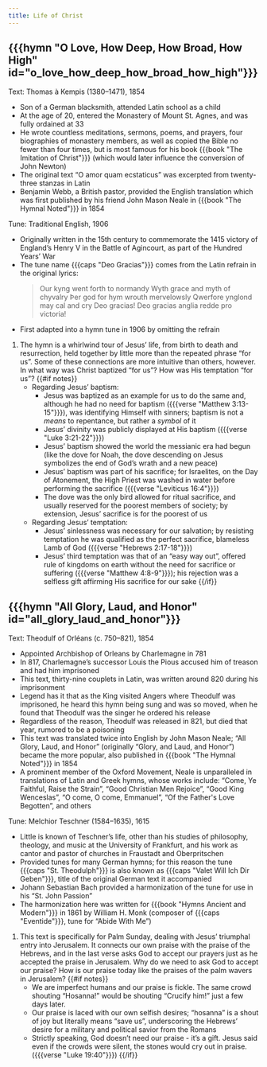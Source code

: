```yaml
---
title: Life of Christ
---
```

## {{{hymn "O Love, How Deep, How Broad, How High" id="o_love_how_deep_how_broad_how_high"}}}

Text: Thomas à Kempis (1380–1471), 1854
 - Son of a German blacksmith, attended Latin school as a child
 - At the age of 20, entered the Monastery of Mount St. Agnes, and was fully ordained at 33
 - He wrote countless meditations, sermons, poems, and prayers, four biographies of monastery members, as well as copied the Bible no fewer than four times, but is most famous for his book {{{book "The Imitation of Christ"}}} (which would later influence the conversion of John Newton)
 - The original text “O amor quam ecstaticus” was excerpted from twenty-three stanzas in Latin
 - Benjamin Webb, a British pastor, provided the English translation which was first published by his friend John Mason Neale in {{{book "The Hymnal Noted"}}} in 1854

Tune: Traditional English, 1906
 - Originally written in the 15th century to commemorate the 1415 victory of England’s Henry V in the Battle of Agincourt, as part of the Hundred Years’ War
 - The tune name {{{caps "Deo Gracias"}}} comes from the Latin refrain in the original lyrics:
	> Our kyng went forth to normandy
	> Wyth grace and myth of chyvalry
	> Þer god for hym wrouth mervelowsly
	> Qwerfore ynglond may cal and cry
	> Deo gracias! Deo gracias anglia redde pro victoria!
 - First adapted into a hymn tune in 1906 by omitting the refrain

1. The hymn is a whirlwind tour of Jesus’ life, from birth to death and resurrection, held together by little more than the repeated phrase “for us”. Some of these connections are more intuitive than others, however. In what way was Christ baptized “for us”? How was His temptation “for us”?
{{#if notes}}
	- Regarding Jesus’ baptism:
		- Jesus was baptized as an example for us to do the same and, although he had no need for baptism ({{{verse "Matthew 3:13-15"}}}), was identifying Himself with sinners; baptism is not a *means* to repentance, but rather a *symbol* of it
		- Jesus’ divinity was publicly displayed at His baptism ({{{verse "Luke 3:21-22"}}})
		- Jesus’ baptism showed the world the messianic era had begun (like the dove for Noah, the dove descending on Jesus symbolizes the end of God’s wrath and a new peace)
		- Jesus’ baptism was part of his sacrifice; for Israelites, on the Day of Atonement, the High Priest was washed in water before performing the sacrifice ({{{verse "Leviticus 16:4"}}})
		- The dove was the only bird allowed for ritual sacrifice, and usually reserved for the poorest members of society; by extension, Jesus’ sacrifice is for the poorest of us
	- Regarding Jesus’ temptation:
		- Jesus’ sinlessness was necessary for our salvation; by resisting temptation he was qualified as the perfect sacrifice, blameless Lamb of God ({{{verse "Hebrews 2:17-18"}}})
		- Jesus’ third temptation was that of an “easy way out”, offered rule of kingdoms on earth without the need for sacrifice or suffering ({{{verse "Matthew 4:8-9"}}}); his rejection was a selfless gift affirming His sacrifice for our sake
{{/if}}

## {{{hymn "All Glory, Laud, and Honor" id="all_glory_laud_and_honor"}}}

Text: Theodulf of Orléans (c. 750–821), 1854
 - Appointed Archbishop of Orleans by Charlemagne in 781
 - In 817, Charlemagne’s successor Louis the Pious accused him of treason and had him imprisoned
 - This text, thirty-nine couplets in Latin, was written around 820 during his imprisonment
 - Legend has it that as the King visited Angers where Theodulf was imprisoned, he heard this hymn being sung and was so moved, when he found that Theodulf was the singer he ordered his release
 - Regardless of the reason, Theodulf was released in 821, but died that year, rumored to be a poisoning
 - This text was translated twice into English by John Mason Neale; “All Glory, Laud, and Honor” (originally “Glory, and Laud, and Honor”) became the more popular, also published in {{{book "The Hymnal Noted"}}} in 1854
 - A prominent member of the Oxford Movement, Neale is unparalleled in translations of Latin and Greek hymns, whose works include: “Come, Ye Faithful, Raise the Strain”, “Good Christian Men Rejoice”, “Good King Wenceslas”, “O come, O come, Emmanuel”, “Of the Father's Love Begotten”, and others

Tune: Melchior Teschner (1584–1635), 1615
 - Little is known of Teschner’s life, other than his studies of philosophy, theology, and music at the University of Frankfurt, and his work as cantor and pastor of churches in Fraustadt and Oberpritschen
 - Provided tunes for many German hymns; for this reason the tune {{{caps "St. Theodulph"}}} is also known as {{{caps "Valet Will Ich Dir Geben"}}}, title of the original German text it accompanied
 - Johann Sebastian Bach provided a harmonization of the tune for use in his “St. John Passion”
 - The harmonization here was written for {{{book "Hymns Ancient and Modern"}}} in 1861 by William H. Monk (composer of {{{caps "Eventide"}}}, tune for “Abide With Me”)

1. This text is specifically for Palm Sunday, dealing with Jesus’ triumphal entry into Jerusalem. It connects our own praise with the praise of the Hebrews, and in the last verse asks God to accept our prayers just as he accepted the praise in Jerusalem. Why do we need to ask God to accept our praise? How is our praise today like the praises of the palm wavers in Jerusalem?
{{#if notes}}
	- We are imperfect humans and our praise is fickle. The same crowd shouting “Hosanna!” would be shouting “Crucify him!” just a few days later.
	- Our praise is laced with our own selfish desires; “hosanna” is a shout of joy but literally means “save us”, underscoring the Hebrews’ desire for a military and political savior from the Romans
	- Strictly speaking, God doesn’t need our praise - it’s a gift. Jesus said even if the crowds were silent, the stones would cry out in praise. ({{{verse "Luke 19:40"}}})
{{/if}}
